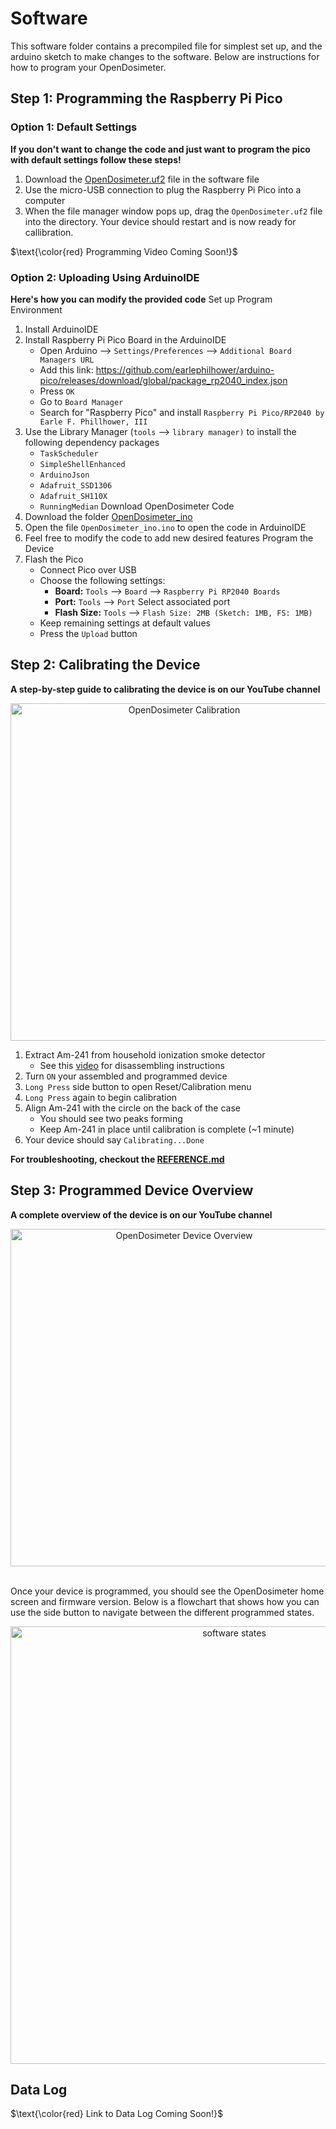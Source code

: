 # Software 
This software folder contains a precompiled file for simplest set up, and the arduino sketch to make changes to the software. Below are instructions for how to program your OpenDosimeter. 

## Step 1: Programming the Raspberry Pi Pico
### Option 1: Default Settings
**If you don't want to change the code and just want to program the pico with default settings follow these steps!**
1. Download the [OpenDosimeter.uf2](https://github.com/OpenDosimeter/OpenDosimeter/blob/main/software/OpenDosimeter.uf2) file in the software file
2. Use the micro-USB connection to plug the Raspberry Pi Pico into a computer
3. When the file manager window pops up, drag the ``OpenDosimeter.uf2`` file into the directory. Your device should restart and is now ready for callibration.
   
$\text{\color{red} Programming Video Coming Soon!}$

### Option 2: Uploading Using ArduinoIDE
**Here's how you can modify the provided code**
Set up Program Environment
1. Install ArduinoIDE
2. Install Raspberry Pi Pico Board in the ArduinoIDE
   - Open Arduino --> ``Settings/Preferences`` --> ``Additional Board Managers URL``
   - Add this link: https://github.com/earlephilhower/arduino-pico/releases/download/global/package_rp2040_index.json
   - Press ``OK``
   - Go to ``Board Manager``
   - Search for "Raspberry Pico" and install ``Raspberry Pi Pico/RP2040 by Earle F. Phillhower, III``
3. Use the Library Manager (``tools`` --> ``library manager)`` to install the following dependency packages
    - ``TaskScheduler``
    - ``SimpleShellEnhanced``
    - ``ArduinoJson``
    - ``Adafruit_SSD1306``
    - ``Adafruit_SH110X``
    - ``RunningMedian``
Download OpenDosimeter Code
4. Download the folder [OpenDosimeter_ino](https://github.com/OpenDosimeter/OpenDosimeter/tree/main/software/OpenDosimeter_ino)
5. Open the file ``OpenDosimeter_ino.ino`` to open the code in ArduinoIDE
6. Feel free to modify the code to add new desired features
Program the Device
7. Flash the Pico
    - Connect Pico over USB
    - Choose the following settings:
       - **Board:** ``Tools`` --> ``Board`` --> ``Raspberry Pi RP2040 Boards``
       - **Port:** ``Tools`` --> ``Port`` Select associated port 
       - **Flash Size:** ``Tools`` --> ``Flash Size: 2MB (Sketch: 1MB, FS: 1MB)``
    - Keep remaining settings at default values
    - Press the ``Upload`` button

## Step 2: Calibrating the Device
**A step-by-step guide to calibrating the device is on our YouTube channel**
<div align="center">
<a href="https://www.youtube.com/watch?v=btqXVTFHygs" target="_blank">
    <img  src="https://github.com/user-attachments/assets/e5be1f51-4546-4f0d-8dd3-b335cabdabfa" alt="OpenDosimeter Calibration" width="540" target="_blank" style="border:none; ">
</a>
</div>

1. Extract Am-241 from household ionization smoke detector
    - See this [video](https://www.youtube.com/watch?v=lOWNI6bC5EM) for disassembling instructions
2. Turn ``ON`` your assembled and programmed device
3. ``Long Press`` side button to open Reset/Calibration menu
4. ``Long Press`` again to begin calibration
5. Align Am-241 with the circle on the back of the case
    - You should see two peaks forming
    - Keep Am-241 in place until calibration is complete (~1 minute)
6. Your device should say ``Calibrating...Done``

**For troubleshooting, checkout the [REFERENCE.md](https://github.com/OpenDosimeter/OpenDosimeter/blob/main/REFERENCE.md)**



## Step 3: Programmed Device Overview
**A complete overview of the device is on our YouTube channel**

<div align="center">
<a href="https://www.youtube.com/watch?v=nXH3Gc72z8Y" target="_blank">
    <img  src="https://github.com/user-attachments/assets/b8d9e2cf-32de-4e3b-ae07-3a61a8f6a33e" alt="OpenDosimeter Device Overview" width="540" target="_blank" style="border:none;">
</a>
</div>
</br>

Once your device is programmed, you should see the OpenDosimeter home screen and firmware version. Below is a flowchart that shows how you can use the side button to navigate between the different programmed states. 
<div align="center">
<img width="700" alt="software states" src="https://github.com/user-attachments/assets/c6200f90-329b-47db-9c23-d41645b06a1c">
</div>


## Data Log
$\text{\color{red} Link to Data Log Coming Soon!}$







